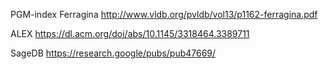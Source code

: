 
PGM-index
Ferragina
http://www.vldb.org/pvldb/vol13/p1162-ferragina.pdf

ALEX
https://dl.acm.org/doi/abs/10.1145/3318464.3389711

SageDB
https://research.google/pubs/pub47669/

